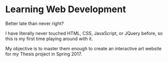 # Learning Web Development
Better late than never right?

I have literally never touched HTML, CSS, JavaScript, or JQuery before, so this is my first time playing around with it.

My objective is to master them enough to create an interactive art website for my Thesis project in Spring 2017.
